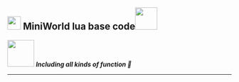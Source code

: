 <h2><img src="https://emojis.slackmojis.com/emojis/images/1531849430/4246/blob-sunglasses.gif?1531849430" width="30"/>  MiniWorld lua base code<img src="https://media.giphy.com/media/12oufCB0MyZ1Go/giphy.gif" width="50"></h2>

<img src="https://media.giphy.com/media/LnQjpWaON8nhr21vNW/giphy.gif" width="60"> <em><b>Including all kinds of function </b> 🌈</em>

---
